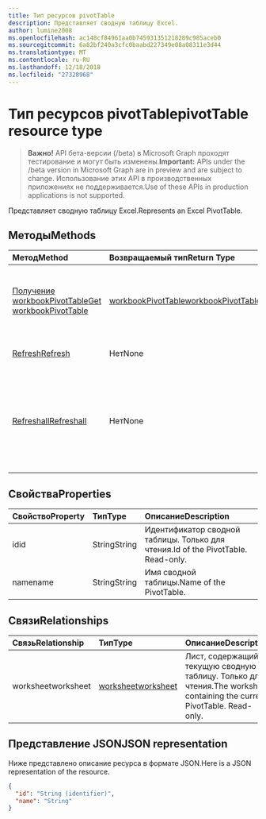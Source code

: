 ```yaml
---
title: Тип ресурсов pivotTable
description: Представляет сводную таблицу Excel.
author: lumine2008
ms.openlocfilehash: ac148cf84961aa0b745931351218289c985aceb0
ms.sourcegitcommit: 6a82bf240a3cfc0baabd227349e08a08311e3d44
ms.translationtype: MT
ms.contentlocale: ru-RU
ms.lasthandoff: 12/18/2018
ms.locfileid: "27328968"
---
```

# <a name="pivottable-resource-type"></a><span data-ttu-id="8ff77-103">Тип ресурсов pivotTable</span><span class="sxs-lookup"><span data-stu-id="8ff77-103">pivotTable resource type</span></span>

> <span data-ttu-id="8ff77-104">**Важно!** API бета-версии (/beta) в Microsoft Graph проходят тестирование и могут быть изменены.</span><span class="sxs-lookup"><span data-stu-id="8ff77-104">**Important:** APIs under the /beta version in Microsoft Graph are in preview and are subject to change.</span></span> <span data-ttu-id="8ff77-105">Использование этих API в производственных приложениях не поддерживается.</span><span class="sxs-lookup"><span data-stu-id="8ff77-105">Use of these APIs in production applications is not supported.</span></span>

<span data-ttu-id="8ff77-106">Представляет сводную таблицу Excel.</span><span class="sxs-lookup"><span data-stu-id="8ff77-106">Represents an Excel PivotTable.</span></span>

## <a name="methods"></a><span data-ttu-id="8ff77-107">Методы</span><span class="sxs-lookup"><span data-stu-id="8ff77-107">Methods</span></span>

| <span data-ttu-id="8ff77-108">Метод</span><span class="sxs-lookup"><span data-stu-id="8ff77-108">Method</span></span>           | <span data-ttu-id="8ff77-109">Возвращаемый тип</span><span class="sxs-lookup"><span data-stu-id="8ff77-109">Return Type</span></span>    |<span data-ttu-id="8ff77-110">Описание</span><span class="sxs-lookup"><span data-stu-id="8ff77-110">Description</span></span>|
|:---------------|:--------|:----------|
|[<span data-ttu-id="8ff77-111">Получение workbookPivotTable</span><span class="sxs-lookup"><span data-stu-id="8ff77-111">Get workbookPivotTable</span></span>](../api/workbookpivottable-get.md) | [<span data-ttu-id="8ff77-112">workbookPivotTable</span><span class="sxs-lookup"><span data-stu-id="8ff77-112">workbookPivotTable</span></span>](workbookpivottable.md) |<span data-ttu-id="8ff77-113">Чтение свойств и связей объекта workbookPivotTable.</span><span class="sxs-lookup"><span data-stu-id="8ff77-113">Read properties and relationships of workbookPivotTable object.</span></span>|
|[<span data-ttu-id="8ff77-114">Refresh</span><span class="sxs-lookup"><span data-stu-id="8ff77-114">Refresh</span></span>](../api/workbookpivottable-refresh.md)|<span data-ttu-id="8ff77-115">Нет</span><span class="sxs-lookup"><span data-stu-id="8ff77-115">None</span></span>|<span data-ttu-id="8ff77-116">Обновляет сводную таблицу.</span><span class="sxs-lookup"><span data-stu-id="8ff77-116">Refreshes the PivotTable.</span></span> |
|[<span data-ttu-id="8ff77-117">Refreshall</span><span class="sxs-lookup"><span data-stu-id="8ff77-117">Refreshall</span></span>](../api/workbookpivottable-refreshall.md)|<span data-ttu-id="8ff77-118">Нет</span><span class="sxs-lookup"><span data-stu-id="8ff77-118">None</span></span>|<span data-ttu-id="8ff77-p102">Обновляет все таблицы на заданном листе. Обратите внимание, что это действие доступно только в коллекции сводных таблиц.</span><span class="sxs-lookup"><span data-stu-id="8ff77-p102">Refresh all tables within given worksheet. Note that this action is available only on the pivot table collection.</span></span>|

## <a name="properties"></a><span data-ttu-id="8ff77-121">Свойства</span><span class="sxs-lookup"><span data-stu-id="8ff77-121">Properties</span></span>
| <span data-ttu-id="8ff77-122">Свойство</span><span class="sxs-lookup"><span data-stu-id="8ff77-122">Property</span></span>     | <span data-ttu-id="8ff77-123">Тип</span><span class="sxs-lookup"><span data-stu-id="8ff77-123">Type</span></span>   |<span data-ttu-id="8ff77-124">Описание</span><span class="sxs-lookup"><span data-stu-id="8ff77-124">Description</span></span>|
|:---------------|:--------|:----------|
|<span data-ttu-id="8ff77-125">id</span><span class="sxs-lookup"><span data-stu-id="8ff77-125">id</span></span>|<span data-ttu-id="8ff77-126">String</span><span class="sxs-lookup"><span data-stu-id="8ff77-126">String</span></span>| <span data-ttu-id="8ff77-p103">Идентификатор сводной таблицы.   Только для чтения.</span><span class="sxs-lookup"><span data-stu-id="8ff77-p103">Id of the PivotTable.   Read-only.</span></span>|
|<span data-ttu-id="8ff77-129">name</span><span class="sxs-lookup"><span data-stu-id="8ff77-129">name</span></span>|<span data-ttu-id="8ff77-130">String</span><span class="sxs-lookup"><span data-stu-id="8ff77-130">String</span></span>|<span data-ttu-id="8ff77-131">Имя сводной таблицы.</span><span class="sxs-lookup"><span data-stu-id="8ff77-131">Name of the PivotTable.</span></span>    |

## <a name="relationships"></a><span data-ttu-id="8ff77-132">Связи</span><span class="sxs-lookup"><span data-stu-id="8ff77-132">Relationships</span></span>
| <span data-ttu-id="8ff77-133">Связь</span><span class="sxs-lookup"><span data-stu-id="8ff77-133">Relationship</span></span> | <span data-ttu-id="8ff77-134">Тип</span><span class="sxs-lookup"><span data-stu-id="8ff77-134">Type</span></span>   |<span data-ttu-id="8ff77-135">Описание</span><span class="sxs-lookup"><span data-stu-id="8ff77-135">Description</span></span>|
|:---------------|:--------|:----------|
|<span data-ttu-id="8ff77-136">worksheet</span><span class="sxs-lookup"><span data-stu-id="8ff77-136">worksheet</span></span>|[<span data-ttu-id="8ff77-137">worksheet</span><span class="sxs-lookup"><span data-stu-id="8ff77-137">worksheet</span></span>](worksheet.md)| <span data-ttu-id="8ff77-p104">Лист, содержащий текущую сводную таблицу. Только для чтения.</span><span class="sxs-lookup"><span data-stu-id="8ff77-p104">The worksheet containing the current PivotTable. Read-only.</span></span>   |

## <a name="json-representation"></a><span data-ttu-id="8ff77-140">Представление JSON</span><span class="sxs-lookup"><span data-stu-id="8ff77-140">JSON representation</span></span>
<span data-ttu-id="8ff77-141">Ниже представлено описание ресурса в формате JSON.</span><span class="sxs-lookup"><span data-stu-id="8ff77-141">Here is a JSON representation of the resource.</span></span>

<!-- {
  "blockType": "resource",
  "optionalProperties": [

  ],
  "@odata.type": "microsoft.graph.workbookPivotTable"
}-->

```json
{
  "id": "String (identifier)",
  "name": "String"
}

```
